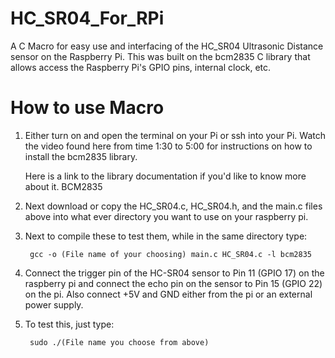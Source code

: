 HC_SR04_For_RPi
===============

A C Macro for easy use  and interfacing of the HC_SR04 Ultrasonic Distance sensor on the Raspberry Pi. This was built on
the bcm2835 C library that allows access the Raspberry Pi's GPIO pins, internal clock, etc.

How to use Macro
================

  1) Either turn on and open the terminal on your Pi or ssh into your Pi. Watch the video found here from time 1:30 to 5:00 for instructions on how to install the bcm2835 library.
     
     Here is a link to the library documentation if you'd like to know more about it. BCM2835
      
  2) Next download or copy the HC_SR04.c, HC_SR04.h, and the main.c files above into what ever directory you want
     to use on your raspberry pi.
     
  3) Next to compile these to test them, while in the same directory type:
          
          gcc -o (File name of your choosing) main.c HC_SR04.c -l bcm2835
  
  4) Connect the trigger pin of the HC-SR04 sensor to Pin 11 (GPIO 17) on the raspberry pi and connect the echo pin on the 
     sensor to Pin 15 (GPIO 22) on the pi. Also connect +5V and GND either from the pi or an external power supply.
     
  5) To test this, just type:
  
          sudo ./(File name you choose from above)
